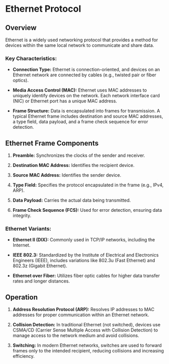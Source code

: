 # Ethernet Protocol

## Overview
Ethernet is a widely used networking protocol that provides a method for devices within the same local network to communicate and share data.

### Key Characteristics:
- **Connection Type:** Ethernet is connection-oriented, and devices on an Ethernet network are connected by cables (e.g., twisted pair or fiber optics).
  
- **Media Access Control (MAC):** Ethernet uses MAC addresses to uniquely identify devices on the network. Each network interface card (NIC) or Ethernet port has a unique MAC address.

- **Frame Structure:** Data is encapsulated into frames for transmission. A typical Ethernet frame includes destination and source MAC addresses, a type field, data payload, and a frame check sequence for error detection.

## Ethernet Frame Components
1. **Preamble:** Synchronizes the clocks of the sender and receiver.
   
2. **Destination MAC Address:** Identifies the recipient device.

3. **Source MAC Address:** Identifies the sender device.

4. **Type Field:** Specifies the protocol encapsulated in the frame (e.g., IPv4, ARP).

5. **Data Payload:** Carries the actual data being transmitted.

6. **Frame Check Sequence (FCS):** Used for error detection, ensuring data integrity.

### Ethernet Variants:
- **Ethernet II (DIX):** Commonly used in TCP/IP networks, including the Internet.

- **IEEE 802.3:** Standardized by the Institute of Electrical and Electronics Engineers (IEEE), includes variations like 802.3u (Fast Ethernet) and 802.3z (Gigabit Ethernet).

- **Ethernet over Fiber:** Utilizes fiber optic cables for higher data transfer rates and longer distances.

## Operation
1. **Address Resolution Protocol (ARP):** Resolves IP addresses to MAC addresses for proper communication within an Ethernet network.

2. **Collision Detection:** In traditional Ethernet (not switched), devices use CSMA/CD (Carrier Sense Multiple Access with Collision Detection) to manage access to the network medium and avoid collisions.

3. **Switching:** In modern Ethernet networks, switches are used to forward frames only to the intended recipient, reducing collisions and increasing efficiency.

